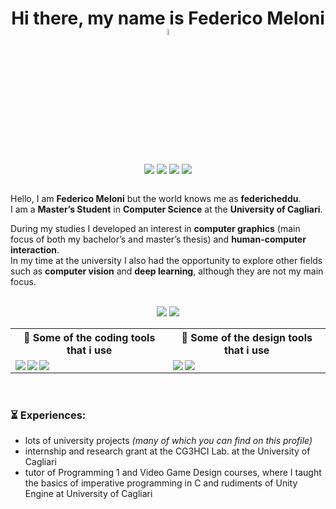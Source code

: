 <h1 align="center" style="font-weight:bold;">
    Hi there, my name is Federico Meloni 
    <a href="https://www.github.com/federicheddu">
        <img src="https://media.giphy.com/media/hvRJCLFzcasrR4ia7z/giphy.gif" width="5%">
    </a>
</h1>

<div align="center">
<a href="https://www.github.com/federicheddu"><img align="center" src="https://img.shields.io/badge/GitHub-100000?style=flat&logo=github&logoColor=white"/></a>
<a href="https://www.instagram.com/federicheddu"><img align="center" src="https://img.shields.io/badge/Instagram-E4405F?style=flat&logo=instagram&logoColor=white"/></a>
<a href="https://www.twitter.com/federicheddu"><img align="center" src="https://img.shields.io/badge/Twitter-1DA1F2?style=flat&logo=twitter&logoColor=white"/></a>
<a href="https://www.reddit.com/federicheddu"><img align="center" src="https://img.shields.io/badge/Reddit-FF4500?style=flat&logo=reddit&logoColor=white"/></a>
</div>

<br> 

Hello, I am **Federico Meloni** but the world knows me as **federicheddu**.  
I am a **Master’s Student** in **Computer Science** at the **University of Cagliari**.

During my studies I developed an interest in **computer graphics** (main focus of both my bachelor’s and master’s thesis) and **human-computer interaction**.  
In my time at the university I also had the opportunity to explore other fields such as **computer vision** and **deep learning**, although they are not my main focus.

<br>

<div align="center">

<picture width="47%">
<source 
  srcset="https://github-readme-stats.vercel.app/api?username=federicheddu&show_icons=true&theme=dark&hide=issues,prs"
  media="(prefers-color-scheme: dark)"
/>
<source
  srcset="https://github-readme-stats.vercel.app/api?username=federicheddu&show_icons=true&hide=issues,prs"
  media="(prefers-color-scheme: light), (prefers-color-scheme: no-preference)"
/>
<img src="https://github-readme-stats.vercel.app/api?username=federicheddu&show_icons=true&hide=issues,prs" />
</picture>
    
<picture width="47%">
<source 
  srcset="https://github-readme-stats.vercel.app/api/top-langs/?username=federicheddu&layout=compact&theme=dark&hide=shaderlab,hlsl"
  media="(prefers-color-scheme: dark)"
/>
<source
  srcset="https://github-readme-stats.vercel.app/api/top-langs/?username=federicheddu&layout=compact&theme=default&hide=shaderlab,hlsl"
  media="(prefers-color-scheme: light), (prefers-color-scheme: no-preference)"
/>
<img src="https://github-readme-stats.vercel.app/api/top-langs/?username=federicheddu&layout=compact&theme=default&hide=shaderlab,hlsl" />
</picture>
    
</div>


<table>
    
<tr>
<th align=center><b>🔧 Some of the coding tools that i use</b></th>
<th align=center><b>📐 Some of the design tools that i use</b></th>
</tr>
    
<tr>
    
<td>
<img align=left src="https://img.shields.io/badge/CLion-000000?style=flat&logo=clion&logoColor=ffffff" />
<img align=left src="https://img.shields.io/badge/Rider-000000?style=flat&logo=rider&logoColor=ffffff" />
<img align=left src="https://img.shields.io/badge/VS_Code-007ACC?style=flat&logo=visual%20studio%20code&logoColor=ffffff" />
</td>
    
<td>
<img align=left src="https://img.shields.io/badge/Figma-F24E1E?style=flat&logo=figma&logoColor=ffffff" />
<img align=left src="https://img.shields.io/badge/affinity-%237E4DD2?style=flat&logo=affinity&logoColor=white"/>
</td>
    
</tr>
</table>
<br>

### **⏳ Experiences:**
- lots of university projects *(many of which you can find on this profile)*
- internship and research grant at the CG3HCI Lab. at the University of Cagliari
- tutor of Programming 1 and Video Game Design courses, where I taught the basics of imperative programming in C and rudiments of Unity Engine at University of Cagliari
